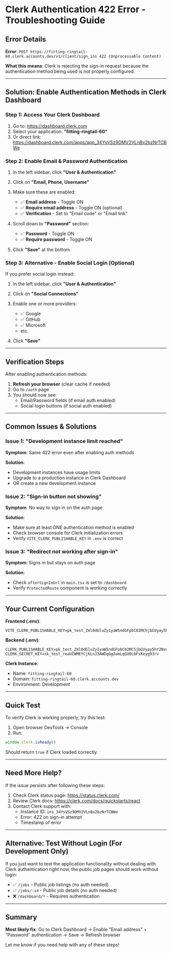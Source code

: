 # Clerk Authentication 422 Error - Troubleshooting Guide

## Error Details
**Error**: `POST https://fitting-ringtail-60.clerk.accounts.dev/v1/client/sign_ins 422 (Unprocessable Content)`

**What this means**: Clerk is rejecting the sign-in request because the authentication method being used is not properly configured.

---

## Solution: Enable Authentication Methods in Clerk Dashboard

### Step 1: Access Your Clerk Dashboard
1. Go to: https://dashboard.clerk.com
2. Select your application: **"fitting-ringtail-60"**
3. Or direct link: https://dashboard.clerk.com/apps/app_34YsVSz9DMV2VLnBx2bzNrTCBWe

### Step 2: Enable Email & Password Authentication

1. In the left sidebar, click **"User & Authentication"**
2. Click on **"Email, Phone, Username"**
3. Make sure these are enabled:
   - ✅ **Email address** - Toggle ON
   - ✅ **Require email address** - Toggle ON (optional)
   - ✅ **Verification** - Set to "Email code" or "Email link"

4. Scroll down to **"Password"** section:
   - ✅ **Password** - Toggle ON
   - ✅ **Require password** - Toggle ON

5. Click **"Save"** at the bottom

### Step 3: Alternative - Enable Social Login (Optional)

If you prefer social login instead:

1. In the left sidebar, click **"User & Authentication"**
2. Click on **"Social Connections"**
3. Enable one or more providers:
   - ✅ Google
   - ✅ GitHub
   - ✅ Microsoft
   - etc.

4. Click **"Save"**

---

## Verification Steps

After enabling authentication methods:

1. **Refresh your browser** (clear cache if needed)
2. Go to `/auth` page
3. You should now see:
   - Email/Password fields (if email auth enabled)
   - Social login buttons (if social auth enabled)

---

## Common Issues & Solutions

### Issue 1: "Development instance limit reached"
**Symptom**: Same 422 error even after enabling auth methods

**Solution**: 
- Development instances have usage limits
- Upgrade to a production instance in Clerk Dashboard
- OR create a new development instance

### Issue 2: "Sign-in button not showing"
**Symptom**: No way to sign in on the auth page

**Solution**:
- Make sure at least ONE authentication method is enabled
- Check browser console for Clerk initialization errors
- Verify `VITE_CLERK_PUBLISHABLE_KEY` in `.env` is correct

### Issue 3: "Redirect not working after sign-in"
**Symptom**: Signs in but stays on auth page

**Solution**:
- Check `afterSignInUrl` in `main.tsx` is set to `/dashboard`
- Verify `ProtectedRoute` component is working correctly

---

## Your Current Configuration

**Frontend (.env)**:
```
VITE_CLERK_PUBLISHABLE_KEY=pk_test_Zml0dGluZy1yaW5ndGFpbC02MC5jbGVyay5hY2NvdW50cy5kZXYk
```

**Backend (.env)**:
```
CLERK_PUBLISHABLE_KEY=pk_test_Zml0dGluZy1yaW5ndGFpbC02MC5jbGVyay5hY2NvdW50cy5kZXYk
CLERK_SECRET_KEY=sk_test_reaUIWMEYCjKLnJ3AWDqGgJamLqGU0L6FsKeyg93rv
```

**Clerk Instance**: 
- Name: `fitting-ringtail-60`
- Domain: `fitting-ringtail-60.clerk.accounts.dev`
- Environment: Development

---

## Quick Test

To verify Clerk is working properly, try this test:

1. Open browser DevTools → Console
2. Run:
```javascript
window.Clerk.isReady()
```

Should return `true` if Clerk loaded correctly.

---

## Need More Help?

If the issue persists after following these steps:

1. Check Clerk status page: https://status.clerk.com/
2. Review Clerk docs: https://clerk.com/docs/quickstarts/react
3. Contact Clerk support with:
   - Instance ID: `ins_34YsVSz9DMV2VLnBx2bzNrTCBWe`
   - Error: 422 on sign-in attempt
   - Timestamp of error

---

## Alternative: Test Without Login (For Development Only)

If you just want to test the application functionality without dealing with Clerk authentication right now, the public job pages should work without login:

- ✅ `/jobs` - Public job listings (no auth needed)
- ✅ `/jobs/:id` - Public job details (no auth needed)
- ❌ `/dashboard/*` - Requires authentication

---

## Summary

**Most likely fix**: Go to Clerk Dashboard → Enable "Email address" + "Password" authentication → Save → Refresh browser

Let me know if you need help with any of these steps!
